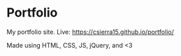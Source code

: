 # Portfolio

My portfolio site. Live: https://csierra15.github.io/portfolio/

Made using HTML, CSS, JS, jQuery, and <3
